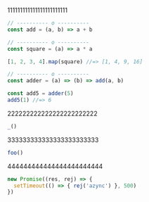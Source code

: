 111111111111111111111111
```js
// ---------- o ----------
const add = (a, b) => a + b

// ---------- o ----------
const square = (a) => a * a

[1, 2, 3, 4].map(square) //=> [1, 4, 9, 16]

// ---------- o ----------
const adder = (a) => (b) => add(a, b)

const add5 = adder(5)
add5(1) //=> 6
```

222222222222222222222222
```js
_()
```

333333333333333333333333
```js
foo()
```
444444444444444444444444
```js
new Promise((res, rej) => {
  setTimeout(() => { rej('azync') }, 500)
})
```

